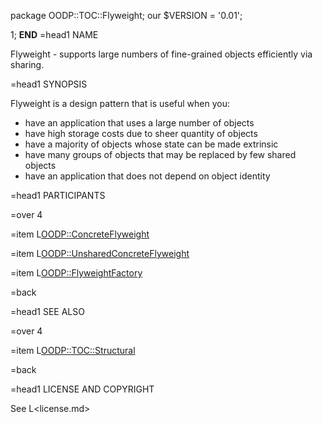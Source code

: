 package OODP::TOC::Flyweight;
our $VERSION = '0.01';

1;
__END__
=head1 NAME

Flyweight - supports large numbers of fine-grained objects efficiently
via sharing.

=head1 SYNOPSIS

Flyweight is a design pattern that is useful when you:

  - have an application that uses a large number of objects
  - have high storage costs due to sheer quantity of objects
  - have a majority of objects whose state can be made extrinsic
  - have many groups of objects that may be replaced by few shared objects
  - have an application that does not depend on object identity

=head1 PARTICIPANTS

=over 4

=item L<OODP::ConcreteFlyweight>

=item L<OODP::UnsharedConcreteFlyweight>

=item L<OODP::FlyweightFactory>

=back

=head1 SEE ALSO

=over 4

=item L<OODP::TOC::Structural>

=back

=head1 LICENSE AND COPYRIGHT

See L<license.md>
